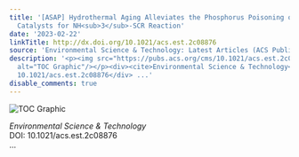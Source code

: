 ```yaml
---
title: '[ASAP] Hydrothermal Aging Alleviates the Phosphorus Poisoning of Cu-SSZ-39
  Catalysts for NH<sub>3</sub>‑SCR Reaction'
date: '2023-02-22'
linkTitle: http://dx.doi.org/10.1021/acs.est.2c08876
source: 'Environmental Science & Technology: Latest Articles (ACS Publications)'
description: '<p><img src="https://pubs.acs.org/cms/10.1021/acs.est.2c08876/asset/images/medium/es2c08876_0009.gif"
  alt="TOC Graphic"/></p><div><cite>Environmental Science & Technology</cite></div><div>DOI:
  10.1021/acs.est.2c08876</div> ...'
disable_comments: true
---
```

<p><img src="https://pubs.acs.org/cms/10.1021/acs.est.2c08876/asset/images/medium/es2c08876_0009.gif" alt="TOC Graphic"/></p><div><cite>Environmental Science & Technology</cite></div><div>DOI: 10.1021/acs.est.2c08876</div> ...